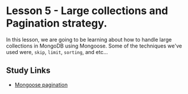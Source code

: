 # Lesson 5 - Large collections and Pagination strategy.

In this lesson, we are going to be learning about how to handle large collections in MongoDB using Mongoose. Some of the techniques we've used were, `skip`, `limit`, `sorting`, and etc...

## Study Links

- [Mongoose pagination](https://stackoverflow.com/questions/5539955/how-to-paginate-with-mongoose-in-node-js)
